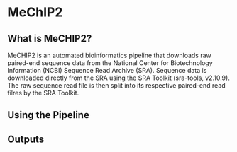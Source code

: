 # MeChIP2

## What is MeCHIP2?
MeCHIP2 is an automated bioinformatics pipeline that downloads raw paired-end sequence data from the National Center for Biotechnology Information (NCBI) Sequence Read Archive (SRA). Sequence data is downloaded directly from the SRA using the SRA Toolkit (sra-tools, v2.10.9). The raw sequence read file is then split into its respective paired-end read filres by the SRA Toolkit. 

## Using the Pipeline

## Outputs
